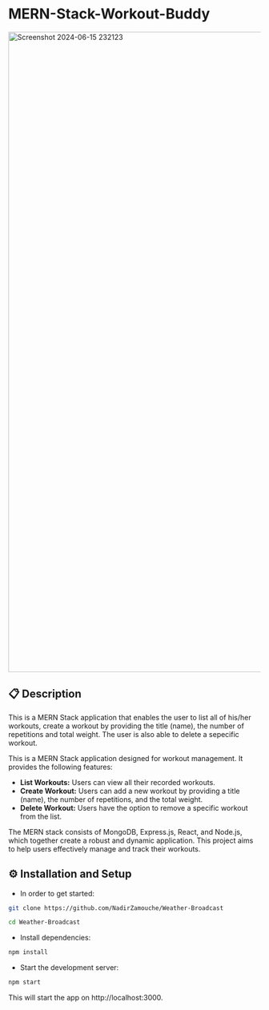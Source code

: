 # MERN-Stack-Workout-Buddy

<img width="1280" alt="Screenshot 2024-06-15 232123" src="https://github.com/NadirZamouche/MERN-Stack-Workout-Buddy/assets/95188070/0f38cc69-3442-444c-b3b1-1e705e544764">


## 📋 Description
This is a MERN Stack application that enables the user to list all of his/her workouts, create a workout by providing the title (name), the number of repetitions and total weight. The user is also able to delete a sepecific workout.

This is a MERN Stack application designed for workout management. It provides the following features:

- **List Workouts:** Users can view all their recorded workouts.
- **Create Workout:** Users can add a new workout by providing a title (name), the number of repetitions, and the total weight.
- **Delete Workout:** Users have the option to remove a specific workout from the list.

The MERN stack consists of MongoDB, Express.js, React, and Node.js, which together create a robust and dynamic application. This project aims to help users effectively manage and track their workouts.

## ⚙️ Installation and Setup
* In order to get started:
```sh
git clone https://github.com/NadirZamouche/Weather-Broadcast
```
```sh
cd Weather-Broadcast
```
* Install dependencies:
```sh
npm install
```
* Start the development server:
```sh
npm start
```
This will start the app on http://localhost:3000.
